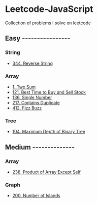 # Leetcode-JavaScript
Collection of problems I solve on leetcode

## Easy ----------------

### String
- [344. Reverse String](problems/string/reverse-string)

### Array
- [1. Two Sum](problems/array/two-sum)
- [121. Best Time to Buy and Sell Stock](problems/array/max-profit)
- [136. Single Number](problems/array/single-number)
- [217. Contains Duplicate](problems/array/contains-duplicate)
- [412. Fizz Buzz](problems/array/fizz-buzz)

### Tree
- [104. Maximum Depth of Binary Tree](problems/tree/max-depth-of-binary-tree)

## Medium --------------

### Array
- [238. Product of Array Except Self]()

### Graph
- [200. Number of Islands](problems/graph/number-of-islands)
